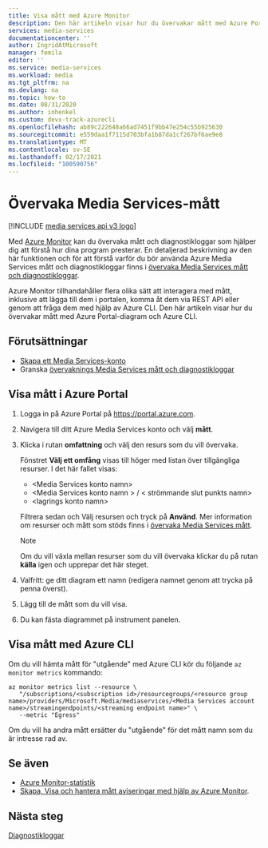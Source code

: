 ```yaml
---
title: Visa mått med Azure Monitor
description: Den här artikeln visar hur du övervakar mått med Azure Portal-diagram och Azure CLI.
services: media-services
documentationcenter: ''
author: IngridAtMicrosoft
manager: femila
editor: ''
ms.service: media-services
ms.workload: media
ms.tgt_pltfrm: na
ms.devlang: na
ms.topic: how-to
ms.date: 08/31/2020
ms.author: inhenkel
ms.custom: devx-track-azurecli
ms.openlocfilehash: ab89c222648a66ad7451f9bb47e254c55b925630
ms.sourcegitcommit: e559daa1f7115d703bfa1b87da1cf267bf6ae9e8
ms.translationtype: MT
ms.contentlocale: sv-SE
ms.lasthandoff: 02/17/2021
ms.locfileid: "100590756"
---
```

# <a name="monitor-media-services-metrics"></a>Övervaka Media Services-mått

[!INCLUDE [media services api v3 logo](./includes/v3-hr.md)]

Med [Azure Monitor](../../azure-monitor/overview.md) kan du övervaka mått och diagnostikloggar som hjälper dig att förstå hur dina program presterar. En detaljerad beskrivning av den här funktionen och för att förstå varför du bör använda Azure Media Services mått och diagnostikloggar finns i [övervaka Media Services mått och diagnostikloggar](media-services-metrics-diagnostic-logs.md).

Azure Monitor tillhandahåller flera olika sätt att interagera med mått, inklusive att lägga till dem i portalen, komma åt dem via REST API eller genom att fråga dem med hjälp av Azure CLI. Den här artikeln visar hur du övervakar mått med Azure Portal-diagram och Azure CLI.

## <a name="prerequisites"></a>Förutsättningar

- [Skapa ett Media Services-konto](./create-account-howto.md)
- Granska  [övervaknings Media Services mått och diagnostikloggar](media-services-metrics-diagnostic-logs.md)

## <a name="view-metrics-in-azure-portal"></a>Visa mått i Azure Portal

1. Logga in på Azure Portal på https://portal.azure.com.
1. Navigera till ditt Azure Media Services konto och välj **mått**.
1. Klicka i rutan **omfattning** och välj den resurs som du vill övervaka.

    Fönstret **Välj ett omfång** visas till höger med listan över tillgängliga resurser. I det här fallet visas:

    * &lt;Media Services konto namn&gt;
    * &lt;Media Services konto namn &gt; / &lt; strömmande slut punkts namn&gt;
    * &lt;lagrings konto namn&gt;

    Filtrera sedan och Välj resursen och tryck på **Använd**. Mer information om resurser och mått som stöds finns i [övervaka Media Services mått](media-services-metrics-diagnostic-logs.md).

    > [!NOTE]
    > Om du vill växla mellan resurser som du vill övervaka klickar du på rutan **källa** igen och upprepar det här steget.

1. Valfritt: ge ditt diagram ett namn (redigera namnet genom att trycka på penna överst).
1. Lägg till de mått som du vill visa.
1. Du kan fästa diagrammet på instrument panelen.

## <a name="view-metrics-with-azure-cli"></a>Visa mått med Azure CLI

Om du vill hämta mått för "utgående" med Azure CLI kör du följande `az monitor metrics` kommando:

```azurecli-interactive
az monitor metrics list --resource \
   "/subscriptions/<subscription id>/resourcegroups/<resource group name>/providers/Microsoft.Media/mediaservices/<Media Services account name>/streamingendpoints/<streaming endpoint name>" \
   --metric "Egress"
```

Om du vill ha andra mått ersätter du "utgående" för det mått namn som du är intresse rad av.

## <a name="see-also"></a>Se även

- [Azure Monitor-statistik](../../azure-monitor/data-platform.md)
- [Skapa, Visa och hantera mått aviseringar med hjälp av Azure Monitor](../../azure-monitor/alerts/alerts-metric.md).

## <a name="next-steps"></a>Nästa steg

[Diagnostikloggar](media-services-diagnostic-logs-howto.md)
